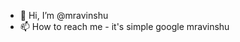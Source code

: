 - 👋 Hi, I’m @mravinshu
- 📫 How to reach me - it's simple google mravinshu

<!---
mravinshu/mravinshu is a ✨ special ✨ repository because its `README.md` (this file) appears on your GitHub profile.
You can click the Preview link to take a look at your changes.
--->
